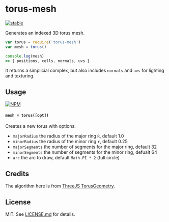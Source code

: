 # torus-mesh

[![stable](http://badges.github.io/stability-badges/dist/stable.svg)](http://github.com/badges/stability-badges)

Generates an indexed 3D torus mesh.

```js
var torus = require('torus-mesh')
var mesh = torus()

console.log(mesh)
=> { positions, cells, normals, uvs }
```

It returns a simplicial complex, but also includes `normals` and `uvs` for lighting and texturing.

## Usage

[![NPM](https://nodei.co/npm/torus-mesh.png)](https://nodei.co/npm/torus-mesh/)

#### `mesh = torus([opt])`

Creates a new torus with options:

- `majorRadius` the radius of the major ring `R`, default 1.0
- `minorRadius` the radius of the minor ring `r`, default 0.25
- `majorSegments` the number of segments for the major ring, default 32
- `minorSegments` the number of segments for the minor ring, defualt 64
- `arc` the arc to draw, default `Math.PI * 2` (full circle)

## Credits

The algorithm here is from [ThreeJS TorusGeometry](https://github.com/mrdoob/three.js/blob/d49bb0e85f9c013198dc5a6c0f94f0bbe6a02add/src/extras/geometries/TorusGeometry.js).

## License

MIT. See [LICENSE.md](http://github.com/mattdesl/torus-mesh/blob/master/LICENSE.md) for details.
